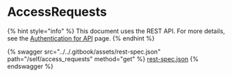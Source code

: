 # AccessRequests

{% hint style="info" %}
This document uses the REST API. For more details, see the [Authentication for API](../rest-api/authentication-for-api/) page.
{% endhint %}

{% swagger src="../../.gitbook/assets/rest-spec.json" path="/self/access_requests" method="get" %}
[rest-spec.json](../../.gitbook/assets/rest-spec.json)
{% endswagger %}
